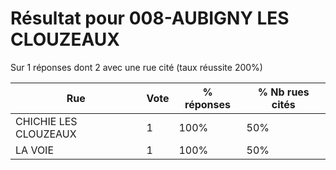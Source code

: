 # Résultat pour 008-AUBIGNY LES CLOUZEAUX

Sur 1 réponses dont 2 avec une rue cité (taux réussite 200%)

| Rue | Vote | % réponses | % Nb rues cités|
|-----|------|------------|----------------|
| CHICHIE LES CLOUZEAUX | 1 | 100% | 50%|
| LA VOIE | 1 | 100% | 50%|
